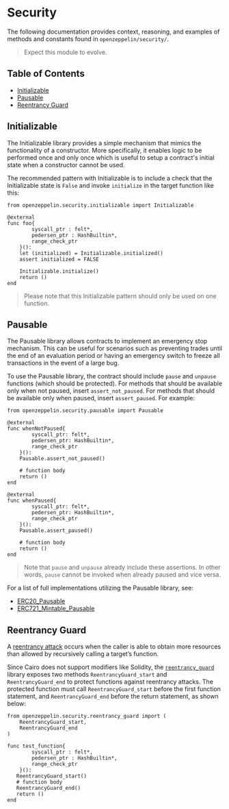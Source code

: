 # Security

 The following documentation provides context, reasoning, and examples of methods and constants found in `openzeppelin/security/`.

 > Expect this module to evolve.

## Table of Contents

* [Initializable](#initializable)
* [Pausable](#pausable)
* [Reentrancy Guard](#Reentrancy-Guard)

## Initializable

The Initializable library provides a simple mechanism that mimics the functionality of a constructor. More specifically, it enables logic to be performed once and only once which is useful to setup a contract's initial state when a constructor cannot be used.

The recommended pattern with Initializable is to include a check that the Initializable state is `False` and invoke `initialize` in the target function like this:

```cairo
from openzeppelin.security.initializable import Initializable

@external
func foo{
        syscall_ptr : felt*, 
        pedersen_ptr : HashBuiltin*,
        range_check_ptr
    }():
    let (initialized) = Initializable.initialized()
    assert initialized = FALSE

    Initializable.initialize()
    return ()
end
```

> Please note that this Initializable pattern should only be used on one function.

## Pausable

The Pausable library allows contracts to implement an emergency stop mechanism. This can be useful for scenarios such as preventing trades until the end of an evaluation period or having an emergency switch to freeze all transactions in the event of a large bug.

To use the Pausable library, the contract should include `pause` and `unpause` functions (which should be protected). For methods that should be available only when not paused, insert `assert_not_paused`. For methods that should be available only when paused, insert `assert_paused`. For example:

```cairo
from openzeppelin.security.pausable import Pausable

@external
func whenNotPaused{
        syscall_ptr: felt*,
        pedersen_ptr: HashBuiltin*,
        range_check_ptr
    }():
    Pausable.assert_not_paused()

    # function body
    return ()
end

@external
func whenPaused{
        syscall_ptr: felt*,
        pedersen_ptr: HashBuiltin*,
        range_check_ptr
    }():
    Pausable.assert_paused()

    # function body
    return ()
end
```

> Note that `pause` and `unpause` already include these assertions. In other words, `pause` cannot be invoked when already paused and vice versa.

For a list of full implementations utilizing the Pausable library, see:

* [ERC20_Pausable](../src/openzeppelin/token/erc20/ERC20_Pausable.cairo)
* [ERC721_Mintable_Pausable](../src/openzeppelin/token/erc721/ERC721_Mintable_Pausable.cairo)

## Reentrancy Guard

A [reentrancy attack](https://gus-tavo-guim.medium.com/reentrancy-attack-on-smart-contracts-how-to-identify-the-exploitable-and-an-example-of-an-attack-4470a2d8dfe4) occurs when the caller is able to obtain more resources than allowed by recursively calling a target’s function.

Since Cairo does not support modifiers like Solidity, the [`reentrancy_guard`](../src/openzeppelin/security/reentrancy_guard.cairo) library exposes two methods `ReentrancyGuard_start` and `ReentrancyGuard_end` to protect functions against reentrancy attacks. The protected function must call `ReentrancyGuard_start` before the first function statement, and `ReentrancyGuard_end` before the return statement, as shown below:

```cairo
from openzeppelin.security.reentrancy_guard import (
    ReentrancyGuard_start,
    ReentrancyGuard_end
)

func test_function{
        syscall_ptr : felt*,
        pedersen_ptr : HashBuiltin*,
        range_check_ptr
    }():
   ReentrancyGuard_start()
   # function body
   ReentrancyGuard_end()
   return ()
end
```
